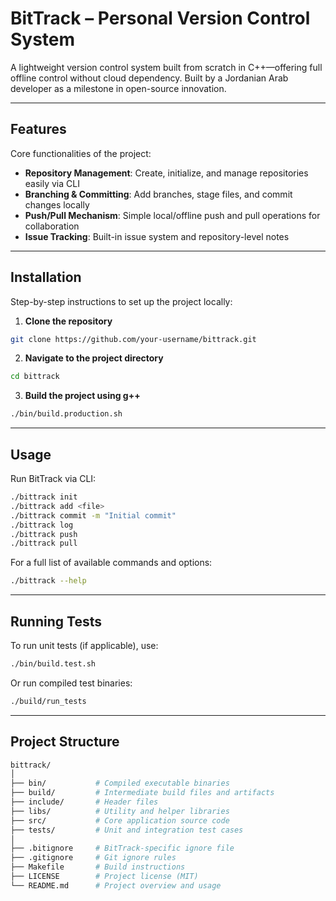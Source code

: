 # BitTrack – Personal Version Control System  
A lightweight version control system built from scratch in C++—offering full offline control without cloud dependency. Built by a Jordanian Arab developer as a milestone in open-source innovation.

---

## Features  
Core functionalities of the project:
- **Repository Management**: Create, initialize, and manage repositories easily via CLI  
- **Branching & Committing**: Add branches, stage files, and commit changes locally  
- **Push/Pull Mechanism**: Simple local/offline push and pull operations for collaboration  
- **Issue Tracking**: Built-in issue system and repository-level notes  

---

## Installation  
Step-by-step instructions to set up the project locally:
1. **Clone the repository**  
```bash
git clone https://github.com/your-username/bittrack.git
```
2. **Navigate to the project directory**
```bash
cd bittrack
```
3. **Build the project using g++**
```bash
./bin/build.production.sh
```

---

## Usage
Run BitTrack via CLI:
```bash
./bittrack init
./bittrack add <file>
./bittrack commit -m "Initial commit"
./bittrack log
./bittrack push
./bittrack pull
```
For a full list of available commands and options:
```bash
./bittrack --help
```

---

## Running Tests
To run unit tests (if applicable), use:
```bash
./bin/build.test.sh
```
Or run compiled test binaries:
```bash
./build/run_tests
```

---

## Project Structure
```bash
bittrack/
│
├── bin/           # Compiled executable binaries
├── build/         # Intermediate build files and artifacts
├── include/       # Header files
├── libs/          # Utility and helper libraries
├── src/           # Core application source code
├── tests/         # Unit and integration test cases
│
├── .bitignore     # BitTrack-specific ignore file
├── .gitignore     # Git ignore rules
├── Makefile       # Build instructions
├── LICENSE        # Project license (MIT)
└── README.md      # Project overview and usage
```
